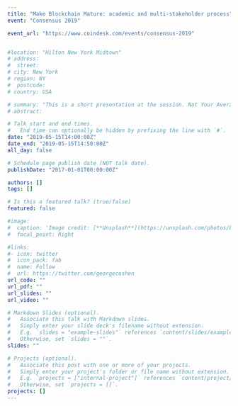 ```yaml
---
title: "Make Blockchain Mature: academic and multi-stakeholder process"
event: "Consensus 2019"

event_url: "https://www.coindesk.com/events/consensus-2019"


#location: "Hilton New York Midtown"  
# address:
#  street:
# city: New York
# region: NY
#  postcode:
# country: USA

# summary: "This is a short presentation at the session. Not Your Average White Paper.  Academic Research on Blockchains."
# abstract:

# Talk start and end times.
#   End time can optionally be hidden by prefixing the line with `#`.
date: "2019-05-15T14:00:00Z"
date_end: "2019-05-15T14:50:00Z"
all_day: false

# Schedule page publish date (NOT talk date).
publishDate: "2017-01-01T00:00:00Z"

authors: []
tags: []

# Is this a featured talk? (true/false)
featured: false

#image:
#  caption: 'Image credit: [**Unsplash**](https://unsplash.com/photos/bzdhc5b3Bxs)'
#  focal_point: Right

#links:
#- icon: twitter
#  icon_pack: fab
#  name: Follow
#  url: https://twitter.com/georgecushen
url_code: ""
url_pdf: ""
url_slides: ""
url_video: ""

# Markdown Slides (optional).
#   Associate this talk with Markdown slides.
#   Simply enter your slide deck's filename without extension.
#   E.g. `slides = "example-slides"` references `content/slides/example-slides.md`.
#   Otherwise, set `slides = ""`.
slides: ""

# Projects (optional).
#   Associate this post with one or more of your projects.
#   Simply enter your project's folder or file name without extension.
#   E.g. `projects = ["internal-project"]` references `content/project/deep-learning/index.md`.
#   Otherwise, set `projects = []`.
projects: []
---
```

